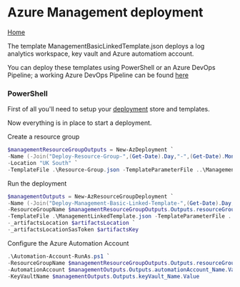# Azure Management deployment

[Home](../readme.md)

The template ManagementBasicLinkedTemplate.json deploys a log analytics workspace, key vault and Azure automatiom account.

You can deploy these templates using PowerShell or an Azure DevOps Pipeline; a working Azure DevOps Pipeline can be found [here]() 

### PowerShell

First of all you'll need to setup your [deployment](../Deploy/readme.md) store and templates.

Now everything is in place to start a deployment.

Create a resource group

```powershell
$managementResourceGroupOutputs = New-AzDeployment `
-Name (-Join("Deploy-Resource-Group-",(Get-Date).Day,"-",(Get-Date).Month,"-",(Get-Date).Year,"-",(Get-Date).Hour,(Get-Date).Minute))`
-Location "UK South" `
-TemplateFile .\Resource-Group.json -TemplateParameterFile ..\Management\Resource-Group.parameters.json
```

Run the deployment

```powershell
$managementOutputs = New-AzResourceGroupDeployment `
-Name (-Join("Deploy-Management-Basic-Linked-Template-",(Get-Date).Day,"-",(Get-Date).Month,"-",(Get-Date).Year,"-",(Get-Date).Hour,(Get-Date).Minute)) `
-ResourceGroupName $managementResourceGroupOutputs.Outputs.resourceGroup_Name.value `
-TemplateFile .\ManagementLinkedTemplate.json -TemplateParameterFile ..\Management\ManagementLinkedTemplate.parameters.json `
-_artifactsLocation $artifactsLocation `
-_artifactsLocationSasToken $artifactsKey
```

Configure the Azure Automation Account

```powershell
.\Automation-Account-RunAs.ps1 `
-ResourceGroupName $managementResourceGroupOutputs.Outputs.resourceGroup_Name.Value `
-AutomationAccount $managementOutputs.Outputs.automationAccount_Name.Value `
-KeyVaultName $managementOutputs.Outputs.keyVault_Name.Value
```